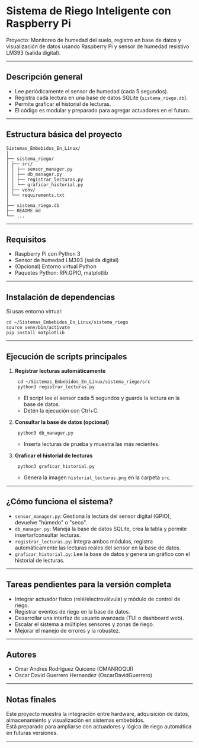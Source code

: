 # Sistema de Riego Inteligente con Raspberry Pi

Proyecto: Monitoreo de humedad del suelo, registro en base de datos y visualización de datos usando Raspberry Pi y sensor de humedad resistivo LM393 (salida digital).

---

## Descripción general

- Lee periódicamente el sensor de humedad (cada 5 segundos).
- Registra cada lectura en una base de datos SQLite (`sistema_riego.db`).
- Permite graficar el historial de lecturas.
- El código es modular y preparado para agregar actuadores en el futuro.

---

## Estructura básica del proyecto
 ```
Sistemas_Embebidos_En_Linux/
│
├── sistema_riego/
│ ├── src/
│ │ ├── sensor_manager.py
│ │ ├── db_manager.py
│ │ ├── registrar_lecturas.py
│ │ └── graficar_historial.py
│ ├── venv/
│ └── requirements.txt
│
├── sistema_riego.db
├── README.md
└── ...
 ```
---

## Requisitos

- Raspberry Pi con Python 3
- Sensor de humedad LM393 (salida digital)
- (Opcional) Entorno virtual Python
- Paquetes Python: RPi.GPIO, matplotlib

---

## Instalación de dependencias

Si usas entorno virtual:

    cd ~/Sistemas_Embebidos_En_Linux/sistema_riego
    source venv/bin/activate
    pip install matplotlib

---

## Ejecución de scripts principales

1. **Registrar lecturas automáticamente**

        cd ~/Sistemas_Embebidos_En_Linux/sistema_riego/src
        python3 registrar_lecturas.py

    - El script lee el sensor cada 5 segundos y guarda la lectura en la base de datos.
    - Detén la ejecución con Ctrl+C.

2. **Consultar la base de datos (opcional)**

        python3 db_manager.py

    - Inserta lecturas de prueba y muestra las más recientes.

3. **Graficar el historial de lecturas**

        python3 graficar_historial.py

    - Genera la imagen `historial_lecturas.png` en la carpeta `src`.

---

## ¿Cómo funciona el sistema?

- `sensor_manager.py`: Gestiona la lectura del sensor digital (GPIO), devuelve "húmedo" o "seco".
- `db_manager.py`: Maneja la base de datos SQLite, crea la tabla y permite insertar/consultar lecturas.
- `registrar_lecturas.py`: Integra ambos módulos, registra automáticamente las lecturas reales del sensor en la base de datos.
- `graficar_historial.py`: Lee la base de datos y genera un gráfico con el historial de lecturas.

---

## Tareas pendientes para la versión completa

- Integrar actuador físico (relé/electroválvula) y módulo de control de riego.
- Registrar eventos de riego en la base de datos.
- Desarrollar una interfaz de usuario avanzada (TUI o dashboard web).
- Escalar el sistema a múltiples sensores y zonas de riego.
- Mejorar el manejo de errores y la robustez.

---

## Autores

- Omar Andres Rodriguez Quiceno (OMANROQUI)
- Oscar David Guerrero Hernandez (OscarDavidGuerrero)

---

## Notas finales

Este proyecto muestra la integración entre hardware, adquisición de datos, almacenamiento y visualización en sistemas embebidos.  
Está preparado para ampliarse con actuadores y lógica de riego automática en futuras versiones.

---

